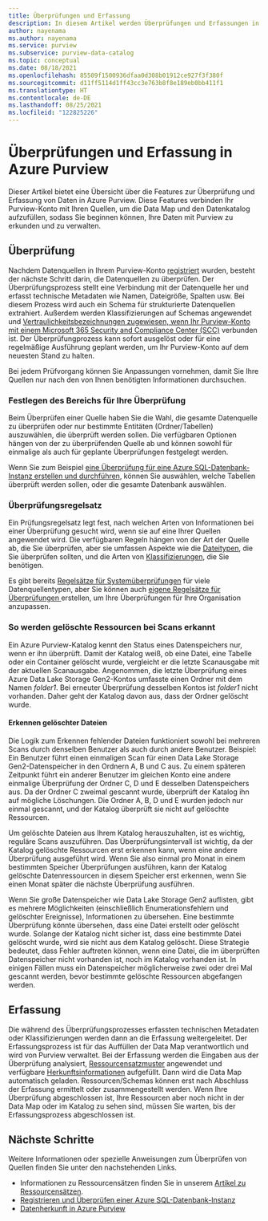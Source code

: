 ```yaml
---
title: Überprüfungen und Erfassung
description: In diesem Artikel werden Überprüfungen und Erfassungen in Azure Purview erläutert.
author: nayenama
ms.author: nayenama
ms.service: purview
ms.subservice: purview-data-catalog
ms.topic: conceptual
ms.date: 08/18/2021
ms.openlocfilehash: 85509f1500936dfaa0d308b01912ce927f3f380f
ms.sourcegitcommit: d11ff5114d1ff43cc3e763b8f8e189eb0bb411f1
ms.translationtype: HT
ms.contentlocale: de-DE
ms.lasthandoff: 08/25/2021
ms.locfileid: "122825226"
---
```

# <a name="scans-and-ingestion-in-azure-purview"></a>Überprüfungen und Erfassung in Azure Purview

Dieser Artikel bietet eine Übersicht über die Features zur Überprüfung und Erfassung von Daten in Azure Purview. Diese Features verbinden Ihr Purview-Konto mit Ihren Quellen, um die Data Map und den Datenkatalog aufzufüllen, sodass Sie beginnen können, Ihre Daten mit Purview zu erkunden und zu verwalten.

## <a name="scanning"></a>Überprüfung

Nachdem Datenquellen in Ihrem Purview-Konto [registriert](manage-data-sources.md) wurden, besteht der nächste Schritt darin, die Datenquellen zu überprüfen. Der Überprüfungsprozess stellt eine Verbindung mit der Datenquelle her und erfasst technische Metadaten wie Namen, Dateigröße, Spalten usw. Bei diesem Prozess wird auch ein Schema für strukturierte Datenquellen extrahiert. Außerdem werden Klassifizierungen auf Schemas angewendet und [Vertraulichkeitsbezeichnungen zugewiesen, wenn Ihr Purview-Konto mit einem Microsoft 365 Security and Compliance Center (SCC)](create-sensitivity-label.md) verbunden ist. Der Überprüfungprozess kann sofort ausgelöst oder für eine regelmäßige Ausführung geplant werden, um Ihr Purview-Konto auf dem neuesten Stand zu halten.

Bei jedem Prüfvorgang können Sie Anpassungen vornehmen, damit Sie Ihre Quellen nur nach den von Ihnen benötigten Informationen durchsuchen.

### <a name="scope-your-scan"></a>Festlegen des Bereichs für Ihre Überprüfung

Beim Überprüfen einer Quelle haben Sie die Wahl, die gesamte Datenquelle zu überprüfen oder nur bestimmte Entitäten (Ordner/Tabellen) auszuwählen, die überprüft werden sollen. Die verfügbaren Optionen hängen von der zu überprüfenden Quelle ab und können sowohl für einmalige als auch für geplante Überprüfungen festgelegt werden.

Wenn Sie zum Beispiel [eine Überprüfung für eine Azure SQL-Datenbank-Instanz erstellen und durchführen](register-scan-azure-sql-database.md#creating-and-running-a-scan), können Sie auswählen, welche Tabellen überprüft werden sollen, oder die gesamte Datenbank auswählen.

### <a name="scan-rule-set"></a>Überprüfungsregelsatz

Ein Prüfungsregelsatz legt fest, nach welchen Arten von Informationen bei einer Überprüfung gesucht wird, wenn sie auf eine Ihrer Quellen angewendet wird. Die verfügbaren Regeln hängen von der Art der Quelle ab, die Sie überprüfen, aber sie umfassen Aspekte wie die [Dateitypen](sources-and-scans.md#file-types-supported-for-scanning), die Sie überprüfen sollten, und die Arten von [Klassifizierungen](supported-classifications.md), die Sie benötigen.

Es gibt bereits [Regelsätze für Systemüberprüfungen](create-a-scan-rule-set.md#system-scan-rule-sets) für viele Datenquellentypen, aber Sie können auch [eigene Regelsätze für Überprüfungen ](create-a-scan-rule-set.md) erstellen, um Ihre Überprüfungen für Ihre Organisation anzupassen.

### <a name="how-scans-detect-deleted-assets"></a>So werden gelöschte Ressourcen bei Scans erkannt

Ein Azure Purview-Katalog kennt den Status eines Datenspeichers nur, wenn er ihn überprüft. Damit der Katalog weiß, ob eine Datei, eine Tabelle oder ein Container gelöscht wurde, vergleicht er die letzte Scanausgabe mit der aktuellen Scanausgabe. Angenommen, die letzte Überprüfung eines Azure Data Lake Storage Gen2-Kontos umfasste einen Ordner mit dem Namen *folder1*. Bei erneuter Überprüfung desselben Kontos ist *folder1* nicht vorhanden. Daher geht der Katalog davon aus, dass der Ordner gelöscht wurde.

#### <a name="detecting-deleted-files"></a>Erkennen gelöschter Dateien

Die Logik zum Erkennen fehlender Dateien funktioniert sowohl bei mehreren Scans durch denselben Benutzer als auch durch andere Benutzer. Beispiel: Ein Benutzer führt einen einmaligen Scan für einen Data Lake Storage Gen2-Datenspeicher in den Ordnern A, B und C aus. Zu einem späteren Zeitpunkt führt ein anderer Benutzer im gleichen Konto eine andere einmalige Überprüfung der Ordner C, D und E desselben Datenspeichers aus. Da der Ordner C zweimal gescannt wurde, überprüft der Katalog ihn auf mögliche Löschungen. Die Ordner A, B, D und E wurden jedoch nur einmal gescannt, und der Katalog überprüft sie nicht auf gelöschte Ressourcen.

Um gelöschte Dateien aus Ihrem Katalog herauszuhalten, ist es wichtig, reguläre Scans auszuführen. Das Überprüfungsintervall ist wichtig, da der Katalog gelöschte Ressourcen erst erkennen kann, wenn eine andere Überprüfung ausgeführt wird. Wenn Sie also einmal pro Monat in einem bestimmten Speicher Überprüfungen ausführen, kann der Katalog gelöschte Datenressourcen in diesem Speicher erst erkennen, wenn Sie einen Monat später die nächste Überprüfung ausführen.

Wenn Sie große Datenspeicher wie Data Lake Storage Gen2 auflisten, gibt es mehrere Möglichkeiten (einschließlich Enumerationsfehlern und gelöschter Ereignisse), Informationen zu übersehen. Eine bestimmte Überprüfung könnte übersehen, dass eine Datei erstellt oder gelöscht wurde. Solange der Katalog nicht sicher ist, dass eine bestimmte Datei gelöscht wurde, wird sie nicht aus dem Katalog gelöscht. Diese Strategie bedeutet, dass Fehler auftreten können, wenn eine Datei, die im überprüften Datenspeicher nicht vorhanden ist, noch im Katalog vorhanden ist. In einigen Fällen muss ein Datenspeicher möglicherweise zwei oder drei Mal gescannt werden, bevor bestimmte gelöschte Ressourcen abgefangen werden.

## <a name="ingestion"></a>Erfassung

Die während des Überprüfungsprozesses erfassten technischen Metadaten oder Klassifizierungen werden dann an die Erfassung weitergeleitet. Der Erfassungsprozess ist für das Auffüllen der Data Map verantwortlich und wird von Purview verwaltet.  Bei der Erfassung werden die Eingaben aus der Überprüfung analysiert, [Ressourcensatzmuster](concept-resource-sets.md#how-azure-purview-detects-resource-sets) angewendet und verfügbare [Herkunftsinformationen](concept-data-lineage.md) aufgefüllt. Dann wird die Data Map automatisch geladen. Ressourcen/Schemas können erst nach Abschluss der Erfassung ermittelt oder zusammengestellt werden. Wenn Ihre Überprüfung abgeschlossen ist, Ihre Ressourcen aber noch nicht in der Data Map oder im Katalog zu sehen sind, müssen Sie warten, bis der Erfassungsprozess abgeschlossen ist.

## <a name="next-steps"></a>Nächste Schritte

Weitere Informationen oder spezielle Anweisungen zum Überprüfen von Quellen finden Sie unter den nachstehenden Links.

* Informationen zu Ressourcensätzen finden Sie in unserem [Artikel zu Ressourcensätzen](concept-resource-sets.md).
* [Registrieren und Überprüfen einer Azure SQL-Datenbank-Instanz](register-scan-azure-sql-database.md#creating-and-running-a-scan)
* [Datenherkunft in Azure Purview](catalog-lineage-user-guide.md)
